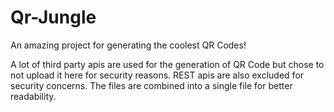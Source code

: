 # Qr-Jungle
An amazing project for generating the coolest QR Codes!

A lot of third party apis are used for the generation of QR Code but chose to not upload it here for security reasons.
REST apis are also excluded for security concerns. The files are combined into a single file for better readability.
